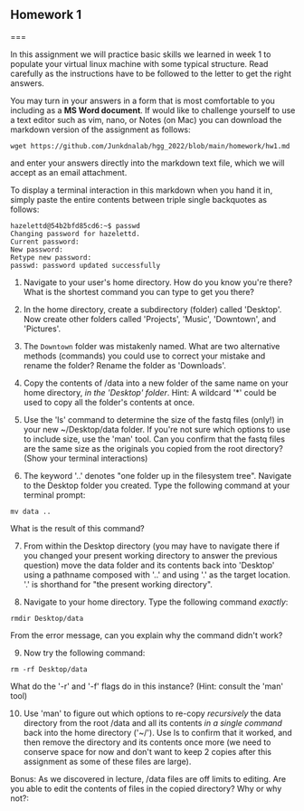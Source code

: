 ## Homework 1

===

In this assignment we will practice basic skills we learned in week 1 to populate your virtual linux machine with some typical structure. Read carefully as the instructions have to be followed to the letter to get the right answers. 

You may turn in your answers in a form that is most comfortable to you including as a **MS Word document**. If would like to challenge yourself to use a text editor such as vim, nano, or Notes (on Mac) you can download the markdown version of the assignment as follows: 

`wget https://github.com/Junkdnalab/hgg_2022/blob/main/homework/hw1.md`

and enter your answers directly into the markdown text file, which we will accept as an email attachment.

To display a terminal interaction in this markdown when you hand it in, simply paste the entire contents between triple single backquotes as follows:

```
hazelettd@54b2bfd85cd6:~$ passwd
Changing password for hazelettd.
Current password: 
New password: 
Retype new password: 
passwd: password updated successfully
```

1. Navigate to your user's home directory. How do you know you're there? What is the shortest command you can type to get you there?

2. In the home directory, create a subdirectory (folder) called 'Desktop'. Now create other folders called 'Projects', 'Music', 'Downtown', and 'Pictures'.

3. The `Downtown` folder was mistakenly named. What are two alternative methods (commands) you could use to correct your mistake and rename the folder? Rename the folder as 'Downloads'.

4. Copy the contents of /data into a new folder of the same name on your home directory, _in the 'Desktop' folder_. Hint: A wildcard '*' could be used to copy all the folder's contents at once.

5. Use the 'ls' command to determine the size of the fastq files (only!) in your new ~/Desktop/data folder. If you're not sure which options to use to include size, use the 'man' tool. Can you confirm that the fastq files are the same size as the originals you copied from the root directory? (Show your terminal interactions)

6. The keyword '..' denotes "one folder up in the filesystem tree". Navigate to the Desktop folder you created. Type the following command at your terminal prompt:

`mv data ..`

What is the result of this command?

7. From within the Desktop directory (you may have to navigate there if you changed your present working directory to answer the previous question) move the data folder and its contents back into 'Desktop' using a pathname composed with '..' and using '.' as the target location. '.' is shorthand for "the present working directory".

8. Navigate to your home directory. Type the following command _exactly_:

`rmdir Desktop/data`

From the error message, can you explain why the command didn't work?

9. Now try the following command:

`rm -rf Desktop/data`

What do the '-r' and '-f' flags do in this instance? (Hint: consult the 'man' tool)

10. Use 'man' to figure out which options to re-copy *recursively* the data directory from the root /data and all its contents _in a single command_ back into the home directory ('~/'). Use ls to confirm that it worked, and then remove the directory and its contents once more (we need to conserve space for now and don't want to keep 2 copies after this assignment as some of these files are large).

Bonus: As we discovered in lecture, /data files are off limits to editing. Are you able to edit the contents of files in the copied directory? Why or why not?:

